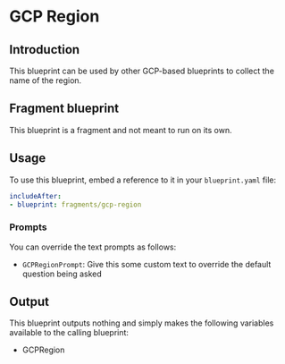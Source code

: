 # GCP Region

## Introduction

This blueprint can be used by other GCP-based blueprints to collect the name of the region.

## Fragment blueprint

This blueprint is a fragment and not meant to run on its own.

## Usage

To use this blueprint, embed a reference to it in your `blueprint.yaml` file:

```yaml
includeAfter:
- blueprint: fragments/gcp-region
```

### Prompts

You can override the text prompts as follows:

* `GCPRegionPrompt`: Give this some custom text to override the default question being asked

## Output

This blueprint outputs nothing and simply makes the following variables available to the calling blueprint:

* GCPRegion

